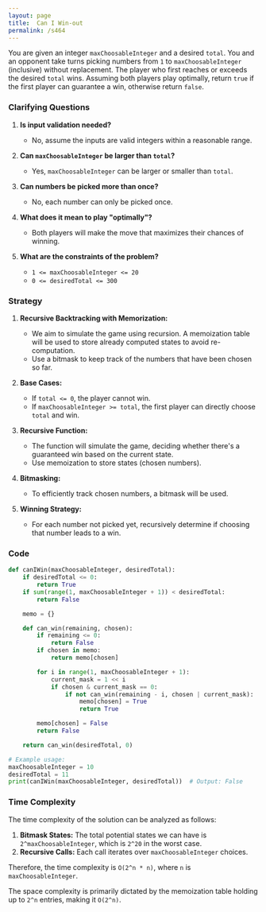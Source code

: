 ```yaml
---
layout: page
title:  Can I Win-out
permalink: /s464
---
```

You are given an integer `maxChoosableInteger` and a desired `total`. You and an opponent take turns picking numbers from `1` to `maxChoosableInteger` (inclusive) without replacement. The player who first reaches or exceeds the desired `total` wins. Assuming both players play optimally, return `true` if the first player can guarantee a win, otherwise return `false`.

### Clarifying Questions
1. **Is input validation needed?**
   - No, assume the inputs are valid integers within a reasonable range.

2. **Can `maxChoosableInteger` be larger than `total`?**
   - Yes, `maxChoosableInteger` can be larger or smaller than `total`.

3. **Can numbers be picked more than once?**
   - No, each number can only be picked once.

4. **What does it mean to play "optimally"?**
   - Both players will make the move that maximizes their chances of winning.

5. **What are the constraints of the problem?**
   - `1 <= maxChoosableInteger <= 20`
   - `0 <= desiredTotal <= 300`

### Strategy
1. **Recursive Backtracking with Memorization:**
   - We aim to simulate the game using recursion. A memoization table will be used to store already computed states to avoid re-computation.
   - Use a bitmask to keep track of the numbers that have been chosen so far.

2. **Base Cases:**
   - If `total <= 0`, the player cannot win.
   - If `maxChoosableInteger >= total`, the first player can directly choose `total` and win.

3. **Recursive Function:**
   - The function will simulate the game, deciding whether there's a guaranteed win based on the current state.
   - Use memoization to store states (chosen numbers).

4. **Bitmasking:**
   - To efficiently track chosen numbers, a bitmask will be used.

5. **Winning Strategy:**
   - For each number not picked yet, recursively determine if choosing that number leads to a win.

### Code

```python
def canIWin(maxChoosableInteger, desiredTotal):
    if desiredTotal <= 0:
        return True
    if sum(range(1, maxChoosableInteger + 1)) < desiredTotal:
        return False

    memo = {}

    def can_win(remaining, chosen):
        if remaining <= 0:
            return False
        if chosen in memo:
            return memo[chosen]

        for i in range(1, maxChoosableInteger + 1):
            current_mask = 1 << i
            if chosen & current_mask == 0:
                if not can_win(remaining - i, chosen | current_mask):
                    memo[chosen] = True
                    return True

        memo[chosen] = False
        return False

    return can_win(desiredTotal, 0)

# Example usage:
maxChoosableInteger = 10
desiredTotal = 11
print(canIWin(maxChoosableInteger, desiredTotal))  # Output: False
```

### Time Complexity
The time complexity of the solution can be analyzed as follows:

1. **Bitmask States:** The total potential states we can have is `2^maxChoosableInteger`, which is `2^20` in the worst case.
2. **Recursive Calls:** Each call iterates over `maxChoosableInteger` choices.

Therefore, the time complexity is `O(2^n * n)`, where `n` is `maxChoosableInteger`.

The space complexity is primarily dictated by the memoization table holding up to `2^n` entries, making it `O(2^n)`.